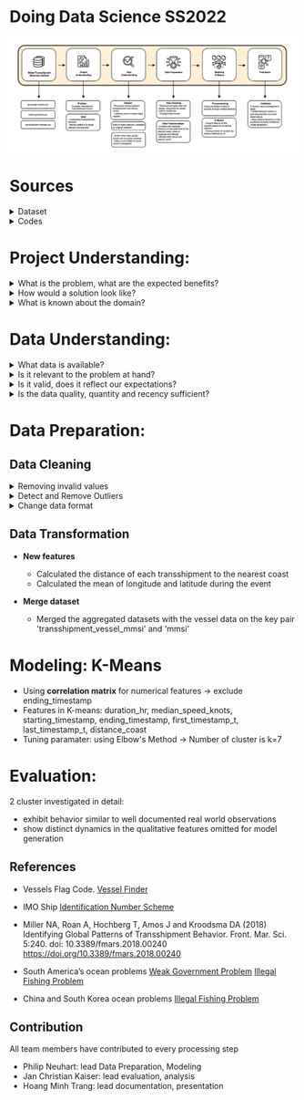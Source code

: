 # Doing Data Science SS2022

![CRISP DIAGRAM](https://github.com/neuhart/Doing_DataScience_SS22/blob/main/graphics/Screen%20Shot%202022-06-13%20at%2021.54.00.png)

# Sources
<details><summary>Dataset</summary>

* <a href="https://www.kaggle.com/datasets/sayansh001/global-transshipment-behaviour">Kaggle Data Source</a>
* <a href="https://github.com/neuhart/Doing_DataScience_SS22/blob/main/data_description.md">Specified Data Description</a>





</p>
</details>

<details><summary>Codes</summary>
  
* <a href="https://github.com/neuhart/Doing_DataScience_SS22/blob/main/maps.ipynb">Global Map for Analysis</a>
* <a href="https://github.com/neuhart/Doing_DataScience_SS22/blob/main/EDA.ipynb">Data Understanding</a>
* <a href="https://github.com/neuhart/Doing_DataScience_SS22/blob/main/transformation.ipynb">Data Preparation</a>
* <a href="https://github.com/neuhart/Doing_DataScience_SS22/blob/main/Clustering_p.ipynb">Modeling</a>

</p>
</details>






# Project Understanding:

<details><summary> What is the problem, what are the expected benefits? </summary>

* Transhipment, i.e. ship to ship transactions involving goods, personnel etc., is a global phenomenon that often takes places in international waters 

* Good faith actors have no incentive to report their activities and often do not have GOs and NGOs they could report to

* This enables bad actors to hide activities like human rights abuses, tax evasion and supply chain obfuscation
  
</p>
</details>

<details><summary> How would a solution look like? </summary>

* To gain and present an understanding of the underlying mechanisms of transshipment behavior

* To identify patterns in transshipping behavior that enable stakeholders to target only the relevant sub-samples for further analysis and action

</details>

<details><summary> What is known about the domain? </summary>

* The original research paper that created the dataset, the kaggle description and further research by our own team (readme and data description)

  - Identifying Global Patterns of Transshipment Behavior <a href="https://www.frontiersin.org/articles/10.3389/fmars.2018.00240/full#:~:text=Transshipment%20behaviors%20were%20identified%20using,single%2Dvessel%20loitering%E2%80%9D%20events">Miller et al. (2018)</a> 

  - <a href="https://www.kaggle.com/datasets/sayansh001/global-transshipment-behaviour">Data Source</a>

  - <a href="https://github.com/neuhart/Doing_DataScience_SS22/blob/draft_goals/README.md">README</a>

  - <a href="https://github.com/neuhart/Doing_DataScience_SS22/blob/draft_goals/data_description.md">Data description</a>
  
</details>

# Data Understanding:

<details><summary> What data is available? </summary>

* A dataset featuring pre-identified encounter events between larger vessels( > 300 GT) related to the fishing industry

* A similar dataset featuring loitering events of a single larger vessel related to the fishing industry, but no other vessels with active AIS systems nearby

* A list of transshipment capable vessels and a list of their respective features(flag etc...) 
  
 </details>

<details><summary> Is it relevant to the problem at hand? </summary>

* Highly: We have the geographic distribution, time intervals, timestamps of events and additional features at the transshipment vessel level 
  
   </details>

<details><summary> Is it valid, does it reflect our expectations? </summary>

* The dataset complies with its description, including metadata, the original research is published and peer reviewed and also external sources
  
   </details>

<details><summary> Is the data quality, quantity and recency sufficient? </summary>

* There are some slight issues with data quality that can be easily alleviated via standard methods

* Data quantity is well beyond the need of most standard approaches

* Recency will require some further investigation during evaluation

  - While the data is from within the last decade, there could be some shifts in behavior during the 5 years included in the datasets

  - We do however include time related data in our models to counter this issue early on
  
   </details>

# Data Preparation:

## Data Cleaning

<details><summary> Removing invalid values </summary>
  
  - Removed the tuples whose wrong mmsi format (must be 8-digit number)
  - Removed all tuples whose null values
  - Removed duplicates
    </details>
    
 <details><summary> Detect and Remove Outliers </summary>
  
  * **encounter-events**
    - duration_hr: remove encouters lasted > 65h (96.7% remain)
    - median_distance: 5.282% of data whose median distance equals 0 (have not yet decided to remove or not)
  
  * **loitering-events**
    - loitering_duration: remove 1% of the data whose loitering event longer than 200 hours 
  
  * **transshipment_vessels**
    - Unchanged
   </details>   
   
  <details><summary> Change data format </summary>
  
  - Change the format of start_time and end_time from object to datetime
  - 
    </details>
    

    
## Data Transformation
* **New features**
  * Calculated the distance of each transshipment to the nearest coast
  * Calculated the mean of longitude and latitude during the event 
  
* **Merge dataset**
  * Merged the aggregated datasets with the vessel data on the key pair 'transshipment_vessel_mmsi' and 'mmsi'


# Modeling: K-Means

* Using **correlation matrix** for numerical features &rarr;  exclude ending_timestamp
* Features in K-means: duration_hr, median_speed_knots, starting_timestamp, ending_timestamp, first_timestamp_t, last_timestamp_t, distance_coast
* Tuning paramater: using Elbow's Method &rarr; Number of cluster is k=7



# Evaluation:

2 cluster investigated in detail:
* exhibit behavior similar to well documented real world observations
* show distinct dynamics in the qualitative features omitted for model generation




## References
* Vessels Flag Code.
  <a href="https://api.vesselfinder.com/docs/ref-flags.html">Vessel Finder</a>
* IMO Ship
  <a href="https://wwwcdn.imo.org/localresources/en/OurWork/IIIS/Documents/A%2030-Res.1117%20-%20Imo%20Ship%20Identification%20Number%20Scheme.pdf">Identification Number Scheme</a>
* Miller NA, Roan A, Hochberg T, Amos J and Kroodsma DA (2018) Identifying Global Patterns of Transshipment Behavior. Front. Mar. Sci. 5:240. doi: 10.3389/fmars.2018.00240
  https://doi.org/10.3389/fmars.2018.00240
* South America’s ocean problems
<a href="https://news.mongabay.com/2019/04/weak-governance-undermines-south-americas-ocean-ecosystems/">Weak Government Problem</a>
<a href="https://www.aa.com.tr/en/americas/illegal-fishing-threatens-stocks-in-south-america/2182404">Illegal Fishing Problem</a>

* China and South Korea ocean problems
<a href="https://foreignpolicy.com/2020/11/30/china-beijing-fishing-africa-north-korea-south-china-sea/">Illegal Fishing Problem</a>

## Contribution
All team members have contributed to every processing step

* Philip Neuhart: lead Data Preparation, Modeling
* Jan Christian Kaiser: lead evaluation, analysis
* Hoang Minh Trang: lead documentation, presentation

